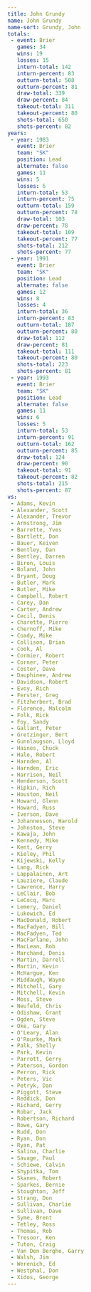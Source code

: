 ```yaml
---
title: John Grundy
name: John Grundy
name-sort: Grundy, John
totals:
 - event: Brier
   games: 34
   wins: 19
   losses: 15
   inturn-total: 142
   inturn-percent: 83
   outturn-total: 508
   outturn-percent: 81
   draw-total: 339
   draw-percent: 84
   takeout-total: 311
   takeout-percent: 80
   shots-total: 650
   shots-percent: 82
years:
 - year: 1983
   event: Brier
   team: "SK"
   position: Lead
   alternate: false
   games: 11
   wins: 5
   losses: 6
   inturn-total: 53
   inturn-percent: 75
   outturn-total: 159
   outturn-percent: 78
   draw-total: 103
   draw-percent: 78
   takeout-total: 109
   takeout-percent: 77
   shots-total: 212
   shots-percent: 77
 - year: 1991
   event: Brier
   team: "SK"
   position: Lead
   alternate: false
   games: 12
   wins: 8
   losses: 4
   inturn-total: 36
   inturn-percent: 83
   outturn-total: 187
   outturn-percent: 80
   draw-total: 112
   draw-percent: 81
   takeout-total: 111
   takeout-percent: 80
   shots-total: 223
   shots-percent: 81
 - year: 1993
   event: Brier
   team: "SK"
   position: Lead
   alternate: false
   games: 11
   wins: 6
   losses: 5
   inturn-total: 53
   inturn-percent: 91
   outturn-total: 162
   outturn-percent: 85
   draw-total: 124
   draw-percent: 90
   takeout-total: 91
   takeout-percent: 82
   shots-total: 215
   shots-percent: 87
vs:
 - Adams, Kevin
 - Alexander, Scott
 - Alexander, Trevor
 - Armstrong, Jim
 - Barrette, Yves
 - Bartlett, Don
 - Bauer, Keiven
 - Bentley, Dan
 - Bentley, Darren
 - Biron, Louis
 - Boland, John
 - Bryant, Doug
 - Butler, Mark
 - Butler, Mike
 - Campbell, Robert
 - Carey, Dan
 - Carter, Andrew
 - Cecil, Denis
 - Charette, Pierre
 - Chernoff, Mike
 - Coady, Mike
 - Collison, Brian
 - Cook, Al
 - Cormier, Robert
 - Corner, Peter
 - Coster, Dave
 - Dauphinee, Andrew
 - Davidson, Robert
 - Evoy, Rich
 - Ferster, Greg
 - Fitzherbert, Brad
 - Florence, Malcolm
 - Folk, Rick
 - Foy, Sandy
 - Gallant, Peter
 - Gretzinger, Bert
 - Gunnlaugson, Lloyd
 - Haines, Chuck
 - Hale, Robert
 - Harnden, Al
 - Harnden, Eric
 - Harrison, Neil
 - Henderson, Scott
 - Hipkin, Rich
 - Houston, Neil
 - Howard, Glenn
 - Howard, Russ
 - Iverson, Dave
 - Johannesson, Harold
 - Johnston, Steve
 - Kawaja, John
 - Kennedy, Mike
 - Kent, Gerry
 - Kieley, Phil
 - Kijewski, Kelly
 - Lang, Rick
 - Lappalainen, Art
 - Lauziere, Claude
 - Lawrence, Harry
 - LeClair, Bob
 - LeCocq, Marc
 - Lemery, Daniel
 - Lukowich, Ed
 - MacDonald, Robert
 - MacFadyen, Bill
 - MacFadyen, Ted
 - MacFarlane, John
 - MacLean, Rob
 - Marchand, Denis
 - Martin, Darrell
 - Martin, Kevin
 - McHargue, Ken
 - Middaugh, Wayne
 - Mitchell, Gary
 - Mitchell, Kevin
 - Moss, Steve
 - Neufeld, Chris
 - Odishaw, Grant
 - Ogden, Steve
 - Oke, Gary
 - O'Leary, Alan
 - O'Rourke, Mark
 - Palk, Shelly
 - Park, Kevin
 - Parrott, Gerry
 - Paterson, Gordon
 - Perron, Rick
 - Peters, Vic
 - Petryk, Dan
 - Piggott, Steve
 - Reddick, Don
 - Richard, Gerry
 - Robar, Jack
 - Robertson, Richard
 - Rowe, Gary
 - Rudd, Don
 - Ryan, Don
 - Ryan, Pat
 - Salina, Charlie
 - Savage, Paul
 - Schiewe, Calvin
 - Shypitka, Tom
 - Skanes, Robert
 - Sparkes, Bernie
 - Stoughton, Jeff
 - Strang, Don
 - Sullivan, Charlie
 - Sullivan, Dave
 - Syme, Brent
 - Tetley, Ross
 - Thomas, Rob
 - Tresoor, Ken
 - Tuton, Craig
 - Van Den Berghe, Garry
 - Walsh, Jim
 - Werenich, Ed
 - Westphal, Don
 - Xidos, George
---
```

